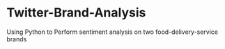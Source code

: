 # Twitter-Brand-Analysis
Using Python to Perform sentiment analysis on two food-delivery-service brands
